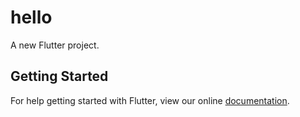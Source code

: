 # hello

A new Flutter project.

## Getting Started

For help getting started with Flutter, view our online
[documentation](https://flutter.io/).
